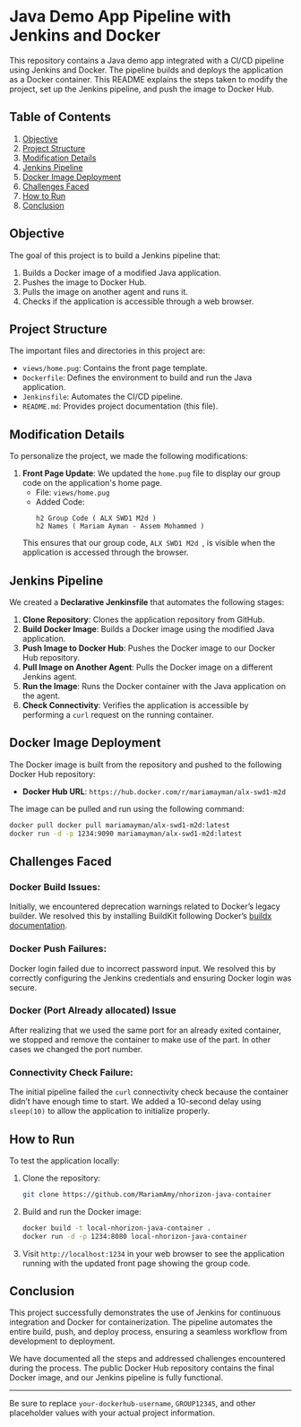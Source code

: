 # Java Demo App Pipeline with Jenkins and Docker

This repository contains a Java demo app integrated with a CI/CD pipeline using Jenkins and Docker. The pipeline builds and deploys the application as a Docker container. This README explains the steps taken to modify the project, set up the Jenkins pipeline, and push the image to Docker Hub.

## Table of Contents
1. [Objective](#objective)
2. [Project Structure](#project-structure)
3. [Modification Details](#modification-details)
4. [Jenkins Pipeline](#jenkins-pipeline)
5. [Docker Image Deployment](#docker-image-deployment)
6. [Challenges Faced](#challenges-faced)
7. [How to Run](#how-to-run)
8. [Conclusion](#conclusion)

## Objective
The goal of this project is to build a Jenkins pipeline that:
1. Builds a Docker image of a modified Java application.
2. Pushes the image to Docker Hub.
3. Pulls the image on another agent and runs it.
4. Checks if the application is accessible through a web browser.

## Project Structure
The important files and directories in this project are:
- `views/home.pug`: Contains the front page template.
- `Dockerfile`: Defines the environment to build and run the Java application.
- `Jenkinsfile`: Automates the CI/CD pipeline.
- `README.md`: Provides project documentation (this file).

## Modification Details
To personalize the project, we made the following modifications:
1. **Front Page Update**: We updated the `home.pug` file to display our group code on the application's home page.
   - File: `views/home.pug`
   - Added Code:
     ```pug
     h2 Group Code ( ALX SWD1 M2d )
     h2 Names ( Mariam Ayman - Assem Mohammed )
     ```
   This ensures that our group code, `ALX SWD1 M2d `, is visible when the application is accessed through the browser.

## Jenkins Pipeline
We created a **Declarative Jenkinsfile** that automates the following stages:

1. **Clone Repository**: Clones the application repository from GitHub.
2. **Build Docker Image**: Builds a Docker image using the modified Java application.
3. **Push Image to Docker Hub**: Pushes the Docker image to our Docker Hub repository.
4. **Pull Image on Another Agent**: Pulls the Docker image on a different Jenkins agent.
5. **Run the Image**: Runs the Docker container with the Java application on the agent.
6. **Check Connectivity**: Verifies the application is accessible by performing a `curl` request on the running container.

## Docker Image Deployment
The Docker image is built from the repository and pushed to the following Docker Hub repository:
- **Docker Hub URL**: `https://hub.docker.com/r/mariamayman/alx-swd1-m2d`

The image can be pulled and run using the following command:
```bash
docker pull docker pull mariamayman/alx-swd1-m2d:latest
docker run -d -p 1234:9090 mariamayman/alx-swd1-m2d:latest
```

## Challenges Faced

### Docker Build Issues:
Initially, we encountered deprecation warnings related to Docker’s legacy builder. We resolved this by installing BuildKit following Docker’s [buildx documentation](https://docs.docker.com/go/buildx/).

### Docker Push Failures:
Docker login failed due to incorrect password input. We resolved this by correctly configuring the Jenkins credentials and ensuring Docker login was secure.

### Docker (Port Already allocated) Issue
After realizing that we used the same port for an already exited container, we stopped and remove the container to make use of the part. In other cases we changed the port number.

### Connectivity Check Failure:
The initial pipeline failed the `curl` connectivity check because the container didn’t have enough time to start. We added a 10-second delay using `sleep(10)` to allow the application to initialize properly.

## How to Run

To test the application locally:

1. Clone the repository:
    ```bash
    git clone https://github.com/MariamAmy/nhorizon-java-container
    ```

2. Build and run the Docker image:
    ```bash
    docker build -t local-nhorizon-java-container .
    docker run -d -p 1234:8080 local-nhorizon-java-container
    ```

3. Visit `http://localhost:1234` in your web browser to see the application running with the updated front page showing the group code.

## Conclusion

This project successfully demonstrates the use of Jenkins for continuous integration and Docker for containerization. The pipeline automates the entire build, push, and deploy process, ensuring a seamless workflow from development to deployment.

We have documented all the steps and addressed challenges encountered during the process. The public Docker Hub repository contains the final Docker image, and our Jenkins pipeline is fully functional.

---

Be sure to replace `your-dockerhub-username`, `GROUP12345`, and other placeholder values with your actual project information.
